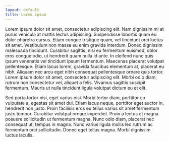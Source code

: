 ```yaml
---
layout: default
title: Lorem ipsum
---
```

Lorem ipsum dolor sit amet, consectetur adipiscing elit. Nam dignissim mi at purus vehicula at mattis lectus adipiscing. Suspendisse lobortis quam eu dolor pharetra cursus. Etiam congue tristique quam, vel tincidunt orci luctus sit amet. Vestibulum non massa eu enim gravida interdum. Donec dignissim malesuada tincidunt. Curabitur sagittis, nisi eu fermentum euismod, dolor eros congue odio, ut hendrerit quam nulla id ante. In eleifend nunc quis ipsum venenatis vel tincidunt ipsum fermentum. Maecenas placerat volutpat pellentesque. Etiam lacus lorem, gravida faucibus elementum at, placerat eu nibh. Aliquam nec arcu eget nibh consequat pellentesque ornare quis tortor. Lorem ipsum dolor sit amet, consectetur adipiscing elit. Morbi odio diam, rutrum non consectetur vel, aliquet a felis. Vivamus sagittis suscipit fermentum. Mauris ut nulla tincidunt ligula volutpat dictum eu et elit.

Sed porta tortor nisi, eget varius nisi. Morbi tortor diam, porttitor eu vulputate a, egestas sit amet dui. Etiam lacus neque, porttitor eget auctor in, hendrerit non justo. Proin facilisis eros eu tellus varius sit amet fermentum justo tempor. Curabitur volutpat ornare imperdiet. Proin a lectus et magna posuere sollicitudin ut fermentum magna. Nunc odio diam, placerat nec consequat ut, tempus in magna. Nunc varius ligula mollis leo rutrum ac fermentum orci sollicitudin. Donec eget tellus magna. Morbi dignissim luctus iaculis.
